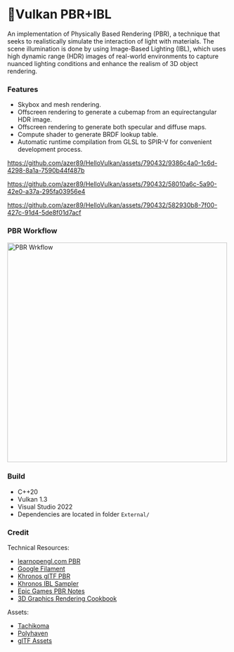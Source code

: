 # 🌋Vulkan PBR+IBL

An implementation of Physically Based Rendering (PBR), a technique that seeks to realistically simulate the interaction of light with materials. The scene illumination is done by using Image-Based Lighting (IBL), which uses high dynamic range (HDR) images of real-world environments to capture nuanced lighting conditions and enhance the realism of 3D object rendering.

### Features
* Skybox and mesh rendering.
* Offscreen rendering to generate a cubemap from an equirectangular HDR image.
* Offscreen rendering to generate both specular and diffuse maps.
* Compute shader to generate BRDF lookup table.
* Automatic runtime compilation from GLSL to SPIR-V for convenient development process.

https://github.com/azer89/HelloVulkan/assets/790432/9386c4a0-1c6d-4298-8a1a-7590b44f487b

https://github.com/azer89/HelloVulkan/assets/790432/58010a6c-5a90-42e0-a37a-295fa03956e4

https://github.com/azer89/HelloVulkan/assets/790432/582930b8-7f00-427c-91d4-5de8f01d7acf

### PBR Workflow

<img width="500" alt="PBR Wrkflow" src="https://github.com/azer89/HelloVulkan/assets/790432/686699df-6c29-4efb-8102-858955afed55">

### Build
* C++20
* Vulkan 1.3
* Visual Studio 2022
* Dependencies are located in folder `External/` 

### Credit
Technical Resources:
* [learnopengl.com PBR](https://learnopengl.com/PBR/Theory)
* [Google Filament](https://google.github.io/filament/Filament.html)
* [Khronos glTF PBR](https://github.com/SaschaWillems/Vulkan-glTF-PBR)
* [Khronos IBL Sampler](https://github.com/KhronosGroup/glTF-IBL-Sampler)
* [Epic Games PBR Notes](https://blog.selfshadow.com/publications/s2013-shading-course/karis/s2013_pbs_epic_notes_v2.pdf)
* [3D Graphics Rendering Cookbook](https://github.com/PacktPublishing/3D-Graphics-Rendering-Cookbook)

Assets:
* [Tachikoma](https://sketchfab.com/3d-models/tachikoma-7ec03deb78de4a1b908d2bc736ff0f15)
* [Polyhaven](https://polyhaven.com/)
* [glTF Assets](https://github.com/KhronosGroup/glTF-Sample-Assets)
